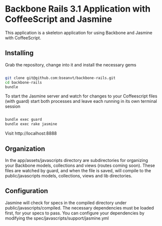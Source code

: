# Backbone Rails 3.1 Application with CoffeeScript and Jasmine

This application is a skeleton application for using Backbone and Jasmine
with CoffeeScript.

## Installing

Grab the repository, change into it and install the necessary gems

```bash

git clone git@github.com:bseanvt/backbone-rails.git
cd backbone-rails
bundle

````

To start the Jasmine server and watch for changes to your Coffeescript files (with guard)
start both processes and leave each running in its own terminal session

```bash

bundle exec guard
bundle exec rake jasmine

````

Visit http://localhost:8888

## Organization

In the app/assets/javascripts directory are subdirectories for organizing your Backbone models, collections and views
(routes coming soon). These files are watched by guard, and when the file is saved, will compile to the public/javascripts
models, collections, views and lib directories.

## Configuration

Jasmine will check for specs in the compiled directory under public/javascripts/compiled.
The necessary dependencies must be loaded first, for your specs to pass. You can configure
your dependencies by modifying the spec/javascripts/support/jasmine.yml
